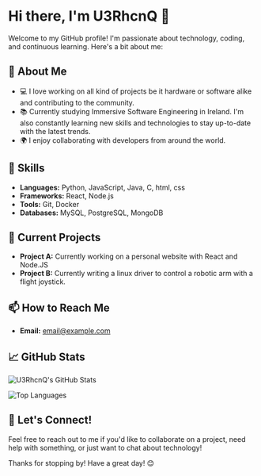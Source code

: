 # Hi there, I'm U3RhcnQ 👋

Welcome to my GitHub profile! I'm passionate about technology, coding, and continuous learning. Here's a bit about me:

## 🌟 About Me

- 💻 I love working on all kind of projects be it hardware or software alike and contributing to the community.
- 📚 Currently studying Immersive Software Engineering in Ireland. I'm also constantly learning new skills and technologies to stay up-to-date with the latest trends.
- 🌍 I enjoy collaborating with developers from around the world.

## 🚀 Skills

- **Languages:** Python, JavaScript, Java, C, html, css 
- **Frameworks:** React, Node.js
- **Tools:** Git, Docker
- **Databases:** MySQL, PostgreSQL, MongoDB

## 🔭 Current Projects

- **Project A:** Currently working on a personal website with React and Node.JS
- **Project B:** Currently writing a linux driver to control a robotic arm with a flight joystick.

## 📫 How to Reach Me

- **Email:** [email@example.com](u3rhcnq@gmail.com)
<!-- - **LinkedIn:** [linkedin.com/in/username](https://linkedin.com/in/username) -->

## 📈 GitHub Stats

![U3RhcnQ's GitHub Stats](https://github-readme-stats.vercel.app/api?username=U3RhcnQ&show_icons=true&theme=radical)

![Top Languages](https://github-readme-stats.vercel.app/api/top-langs/?username=U3RhcnQ&layout=compact&theme=radical)

## 💬 Let's Connect!

Feel free to reach out to me if you'd like to collaborate on a project, need help with something, or just want to chat about technology!

Thanks for stopping by! Have a great day! 😊
